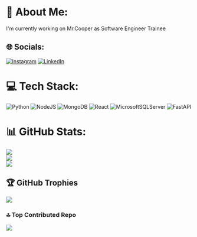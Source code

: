 # 💫 About Me:
I'm currently working on Mr.Cooper as Software Engineer Trainee <br>


## 🌐 Socials:
[![Instagram](https://img.shields.io/badge/Instagram-%23E4405F.svg?logo=Instagram&logoColor=white)](https://instagram.com/_.praveen.__08) [![LinkedIn](https://img.shields.io/badge/LinkedIn-%230077B5.svg?logo=linkedin&logoColor=white)](https://linkedin.com/in/praveen-r-881888202) 

# 💻 Tech Stack:
![Python](https://img.shields.io/badge/python-3670A0?style=for-the-badge&logo=python&logoColor=ffdd54) ![NodeJS](https://img.shields.io/badge/node.js-6DA55F?style=for-the-badge&logo=node.js&logoColor=white) ![MongoDB](https://img.shields.io/badge/MongoDB-%234ea94b.svg?style=for-the-badge&logo=mongodb&logoColor=white) ![React](https://img.shields.io/badge/react-%2320232a.svg?style=for-the-badge&logo=react&logoColor=%2361DAFB) ![MicrosoftSQLServer](https://img.shields.io/badge/Microsoft%20SQL%20Server-CC2927?style=for-the-badge&logo=microsoft%20sql%20server&logoColor=white) ![FastAPI](https://img.shields.io/badge/FastAPI-005571?style=for-the-badge&logo=fastapi)
# 📊 GitHub Stats:
![](https://github-readme-stats.vercel.app/api?username=praveen12191&theme=dark&hide_border=false&include_all_commits=true&count_private=false)<br/>
![](https://github-readme-streak-stats.herokuapp.com/?user=praveen12191&theme=dark&hide_border=false)<br/>
![](https://github-readme-stats.vercel.app/api/top-langs/?username=praveen12191&theme=dark&hide_border=false&include_all_commits=true&count_private=false&layout=compact)

## 🏆 GitHub Trophies
![](https://github-profile-trophy.vercel.app/?username=praveen12191&theme=radical&no-frame=false&no-bg=true&margin-w=4)

### 🔝 Top Contributed Repo
![](https://github-contributor-stats.vercel.app/api?username=praveen12191&limit=5&theme=dark&combine_all_yearly_contributions=true)

